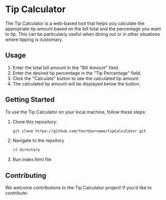 # Tip Calculator

The Tip Calculator is a web-based tool that helps you calculate the appropriate tip amount based on the bill total and the percentage you want to tip. This can be particularly useful when dining out or in other situations where tipping is customary.

## Usage

1. Enter the total bill amount in the "Bill Amount" field.
2. Enter the desired tip percentage in the "Tip Percentage" field.
3. Click the "Calculate" button to see the calculated tip amount.
4. The calculated tip amount will be displayed below the button.

## Getting Started

To use the Tip Calculator on your local machine, follow these steps:

1. Clone this repository:

   ```bash
   git clone https://github.com/YourUsername/tipCalculator.git
2. Navigate to the repsitory
   ```bash
   cd directory
3. Run index.html file

## Contributing
We welcome contributions to the Tip Calculator project! If you'd like to contribute:

